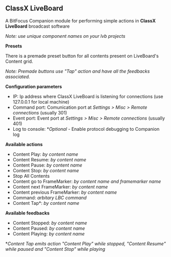 ## ClassX LiveBoard

A BitFocus Companion module for performing simple actions in **ClassX LiveBoard** broadcast software

_Note: use unique component names on your lvb projects_

**Presets**

There is a premade preset button for all contents present on LiveBoard's Content grid.

_Note: Premade buttons use "Tap" action and have all the feedbacks associated._


**Configuration parameters**

- IP: Ip address where ClassX LiveBoard is listening for connections (use 127.0.0.1 for local machine)
- Command port: Comunication port at _Settings > Misc > Remote connections_ (usually 301)
- Event port: Event port at _Settings > Misc > Remote connections_ (usually 401)
- Log to console: \*_Optional_ - Enable protocol debugging to Companion log

**Available actions**

- Content Play: _by content name_
- Content Resume: _by content name_
- Content Pause: _by content name_
- Content Stop: _by content name_
- Stop All Contents
- Content go to FrameMarker: _by content name and framemarker name_
- Content next FrameMarker: _by content name_
- Content previous FrameMarker: _by content name_
- Command: _arbitary LBC command_
- Content Tap\*: _by content name_

**Available feedbacks**

- Content Stopped: _by content name_
- Content Paused: _by content name_
- Content Playing: _by content name_

\*_Content Tap emits action "Content Play" while stopped, "Content Resume" while paused and "Content Stop" while playing_

